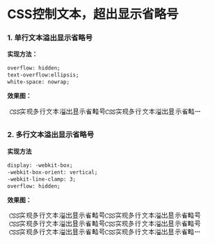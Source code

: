 # CSS控制文本，超出显示省略号
### 1. 单行文本溢出显示省略号
**实现方法：**

<pre><code>overflow: hidden;
text-overflow:ellipsis;
white-space: nowrap;
</code></pre>

**效果图：**

![单行溢出](./img/1.jpg)

### 2. 多行文本溢出显示省略号
**实现方法**

<pre><code>display: -webkit-box;
-webkit-box-orient: vertical;
-webkit-line-clamp: 3;
overflow: hidden;
</code></pre>
**效果图：**

![多行溢出](./img/2.JPG)

